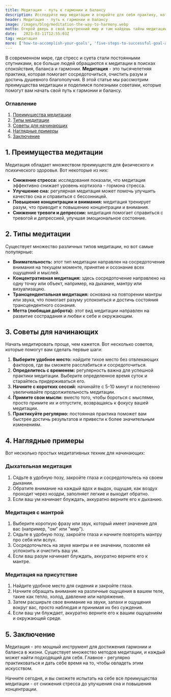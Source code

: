 ```yaml
---
title: Медитация - путь к гармонии и балансу
description: Исследуйте мир медитации и откройте для себя практику, которая поможет вам достичь гармонии и баланса. Узнайте, как медитация может улучшить ваше физическое и эмоциональное благополучие, а также научитесь контролировать свои мысли и управлять своим вниманием
header: Медитация - путь к гармонии и балансу
image: /images/blog/meditation-the-way-to-harmony.webp
motto: Открой дверь в свой внутренний мир и там найдешь тайны медитации - ключ к гармонии и балансу, который преобразит твою жизнь
date:	2023-03-11T12:55:03Z
tag: медитация
more: ['how-to-accomplish-your-goals', 'five-steps-to-successful-goal-achievement']
---
```

В современном мире, где стресс и суета стали постоянными спутниками, все больше людей обращаются к медитации в поисках спокойствия, баланса и гармонии. **Медитация** - это тысячелетняя практика, которая помогает сосредоточиться, очистить разум и достичь душевного благополучия. В этой статье мы рассмотрим преимущества медитации и поделимся полезными советами, которые помогут вам начать свой путь к гармонии и балансу.

### **Оглавление**

1.  [Преимущества медитации](#benefits-meditations)
2.  [Типы медитации](#meditation-types)
3.  [Советы для начинающих](#tips-for-beginners)
4.  [Наглядные примеры](#examples)
5.  [Заключение](#conclusion)

<a name="benefits-meditations"></a>
**1\. Преимущества медитации**
------------------------------

Медитация обладает множеством преимуществ для физического и психического здоровья. Вот некоторые из них:

*   **Снижение стресса:** исследования показали, что медитация эффективно снижает уровень кортизола - гормона стресса.
*   **Улучшение сна:** регулярная медитация может помочь улучшить качество сна и справиться с бессонницей.
*   **Повышение концентрации и внимания:** медитация тренирует разум, что приводит к повышению концентрации и внимания.
*   **Снижение тревоги и депрессии:** медитация помогает справиться с тревогой и депрессией, улучшая эмоциональное состояние.

<a name="meditation-types"></a>

**2\. Типы медитации**
----------------------

Существует множество различных типов медитации, но вот самые популярные:

*   **Внимательность:** этот тип медитации направлен на сосредоточение внимания на текущем моменте, принятие и осознание всех ощущений и мыслей.
*   **Концентративная медитация:** здесь сосредоточение направлено на одну точку или объект, например, на дыхание, мантру или визуализацию.
*   **Трансцендентальная медитация:** основана на повторении мантры или звука, что помогает разуму успокоиться и достичь состояния трансцендентного сознания.
*   **Метта (любящая доброта):** этот вид медитации направлен на развитие сострадания и любви к себе и окружающим.

<a name="tips-for-beginners"></a>

**3\. Советы для начинающих**
-----------------------------

Начать медитировать проще, чем кажется. Вот несколько советов, которые помогут вам сделать первые шаги:

1.  **Выберите удобное место:** найдите тихое место без отвлекающих факторов, где вы сможете расслабиться и сосредоточиться.
2.  **Определитесь с временем:** регулярность важна для успешной практики медитации. Выберите определенное время суток и старайтесь придерживаться его.
3.  **Начните с коротких сессий:** начинайте с 5-10 минут и постепенно увеличивайте продолжительность медитации.
4.  **Примите свои мысли:** вместо того, чтобы бороться с мыслями, просто примите их и отпустите, возвращаясь к фокусу вашей медитации.
5.  **Практикуйте регулярно:** постоянная практика поможет вам быстрее достичь результатов и привести к более значительным изменениям.

<a name="examples"></a>

**4\. Наглядные примеры**
-------------------------

Вот несколько простых медитативных техник для начинающих:

### **Дыхательная медитация**

1.  Сядьте в удобную позу, закройте глаза и сосредоточьтесь на своем дыхании.
2.  Обратите внимание на каждый вдох и выдох, ощущая, как воздух проходит через ноздри, заполняет легкие и выходит обратно.
3.  Если ваш ум начинает блуждать, аккуратно верните его к дыханию.

### **Медитация с мантрой**

1. Выберите короткую фразу или звук, который имеет значение для вас (например, "ом" или "мир").
2. Сядьте в удобную позу, закройте глаза и начните повторять мантру про себя или вслух. 
3. Сосредоточьтесь на звуке мантры и ее значении, позволяя ей успокоить и очистить ваш ум.
4. Если ваш разум начинает блуждать, аккуратно верните его к мантре.

### **Медитация на присутствие**

1.  Найдите удобное место для сидения и закройте глаза.
2.  Начните обращать внимание на различные ощущения в вашем теле, такие как тепло, холод, давление или напряжение.
3.  Затем расширьте свое внимание на звуки, запахи и ощущения вокруг вас, просто наблюдая и принимая их без суждения.
4.  Если ваш ум блуждает, аккуратно верните его к вашим ощущениям и окружающей среде.

<a name="conclusion"></a>

**5\. Заключение**
------------------

Медитация - это мощный инструмент для достижения гармонии и баланса в жизни. Существует множество методов медитации, и каждый может найти подходящий для себя. Главное - регулярно практиковаться и дать себе время на то, чтобы овладеть этим искусством. 

  
Начните сегодня, и вы сможете испытать на себе все преимущества медитации - от снижения стресса до улучшения сна и повышения концентрации.
